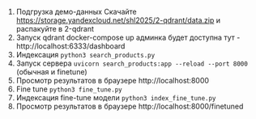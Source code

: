 1) Подгрузка демо-данных
Скачайте https://storage.yandexcloud.net/shl2025/2-qdrant/data.zip и распакуйте в 2-qdrant
2) Запуск qdrant docker-compose up
админка будет доступна тут - http://localhost:6333/dashboard
2) Индексация ```python3 search_products.py```
3) Запуск сервера  ```uvicorn search_products:app --reload --port 8000``` (обычная и finetune)
4) Просмотр результатов в браузере http://localhost:8000
5) Fine tune  ```python3 fine_tune.py```
6) Индексация finе-tune модели ```python3 index_fine_tune.py```
7) Просмотр результатов в браузере http://localhost:8000/finetuned
